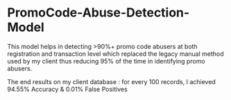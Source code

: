 # PromoCode-Abuse-Detection-Model

This model helps in detecting >90%+ promo code abusers at both registration and transaction level which replaced the legacy manual method used by my client thus reducing 95% of the time in identifying promo abusers. 

The end results on my client database : for every 100 records, I achieved 94.55% Accuracy & 0.01% False Positives
